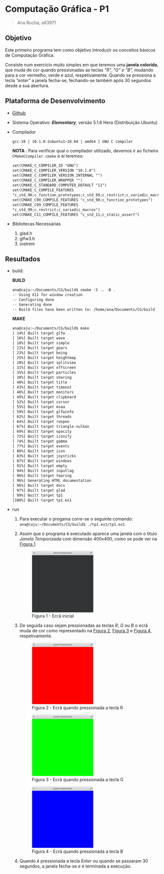 # Computação Gráfica - P1
> Ana Rocha, a63971

## Objetivo
Este primeiro programa tem como objetivo introduzir os conceitos básicos de Computação Gráfica. </p>
Consiste num exercício muito simples em que teremos uma **janela colorida**, que muda de cor quando pressionadas as teclas *"R", "G" e "B",* mudando para a cor vermelho, verde e azul, respetivamente. Quando se pressiona a tecla *"enter"* a janela fecha-se, fechando-se também após 30 segundos desde a sua abertura. </p>

## Plataforma de Desenvolvimento
- [Github](https://github.com/AnaLuciaRocha/CG)
- Sistema Operativo: ***Elementary***, versão 5.1.6 Hera (Distribuição Ubuntu)
- Compilador 
    ```
    gcc-10 | 10.1.0-2ubuntu1~18.04 | amd64 | GNU C compiler
    ```
    </p>

    **NOTA** : Para verificar qual o compilador utilizado, devemos ir ao ficheiro ```CMakeCCompiler.cmake``` e aí teremos: 
    
    ```
    set(CMAKE_C_COMPILER_ID "GNU")
    set(CMAKE_C_COMPILER_VERSION "10.1.0")
    set(CMAKE_C_COMPILER_VERSION_INTERNAL "")
    set(CMAKE_C_COMPILER_WRAPPER "")
    set(CMAKE_C_STANDARD_COMPUTED_DEFAULT "11")
    set(CMAKE_C_COMPILE_FEATURES "c_std_90;c_function_prototypes;c_std_99;c_restrict;c_variadic_macros;c_std_11;c_static_assert")
    set(CMAKE_C90_COMPILE_FEATURES "c_std_90;c_function_prototypes")
    set(CMAKE_C99_COMPILE_FEATURES "c_std_99;c_restrict;c_variadic_macros")
    set(CMAKE_C11_COMPILE_FEATURES "c_std_11;c_static_assert")
    ```` 
- Bibliotecas Necessárias
    1. glad.h
    2. glfw3.h
    3. iostrem

## Resultados
- build: </P>
    **BUILD** </p>
    ```
    ana@caju:~/Documents/CG/build$ cmake -S .. -B .
    -- Using X11 for window creation
    -- Configuring done
    -- Generating done
    -- Build files have been written to: /home/ana/Documents/CG/build
    ```
    </P>

    **MAKE** </p>
    ```
    ana@caju:~/Documents/CG/build$ make
    [ 14%] Built target glfw
    [ 16%] Built target wave
    [ 18%] Built target simple
    [ 21%] Built target gears
    [ 23%] Built target boing
    [ 25%] Built target heightmap
    [ 28%] Built target splitview
    [ 31%] Built target offscreen
    [ 35%] Built target particles
    [ 38%] Built target sharing
    [ 40%] Built target title
    [ 43%] Built target timeout
    [ 46%] Built target monitors
    [ 49%] Built target clipboard
    [ 52%] Built target cursor
    [ 55%] Built target msaa
    [ 59%] Built target glfwinfo
    [ 62%] Built target threads
    [ 64%] Built target reopen
    [ 67%] Built target triangle-vulkan
    [ 69%] Built target opacity
    [ 72%] Built target iconify
    [ 74%] Built target gamma
    [ 77%] Built target events
    [ 80%] Built target icon
    [ 83%] Built target joysticks
    [ 87%] Built target windows
    [ 91%] Built target empty
    [ 94%] Built target inputlag
    [ 96%] Built target tearing
    [ 96%] Generating HTML documentation
    [ 96%] Built target docs
    [ 97%] Built target glad
    [ 99%] Built target tp1
    [100%] Built target tp1.ex1
    ```
    </P>
- run
    1. Para executar o progama corre-se o seguinte comando: ```ana@caju:~/Documents/CG/build$ ./tp1.ex1/tp1.ex1``` 
    2. Assim que o programa é executado aparece uma janela com o título *Janela Temporizada* com dimensão 400x400, como se pode ver na <a href="figura1">Figura 1</a> </p>
    
        <figure class="Figura">
        <img id="figura1"src="images/ecra1.png" width="200" height="200">
        <figcaption>Figura 1 - Ecrã inicial</figcaption>
        </figure>

    3. De seguida caso sejam pressionadas as teclas *R*, *G* ou *B* o ecrã muda de cor como representado na <a href="figura2">Figura 2</a>, <a href="figura3">Figura 3</a> e <a href="figura4">Figura 4</a>, respetivamente. </p>

        <figure class="Figura">
        <img id="figura2"src="images/ecra2.png" width="200" height="200">
        <figcaption>Figura 2 - Ecrã quando pressionada a tecla R</figcaption>
        </figure></P>

        <figure class="Figura">
        <img id="figura2"src="images/ecra3.png" width="200" height="200">
        <figcaption>Figura 3 - Ecrã quando pressionada a tecla G</figcaption>
        </figure></P>

        <figure class="Figura">
        <img id="figura3"src="images/ecra4.png" width="200" height="200">
        <figcaption>Figura 4 - Ecrã quando pressionada a tecla B</figcaption>
        </figure> </P>
    
    
    4. Quando é pressionada a tecla *Enter* ou quando se passaram 30 segundos, a janela fecha-se e é terminada a execução.
    
